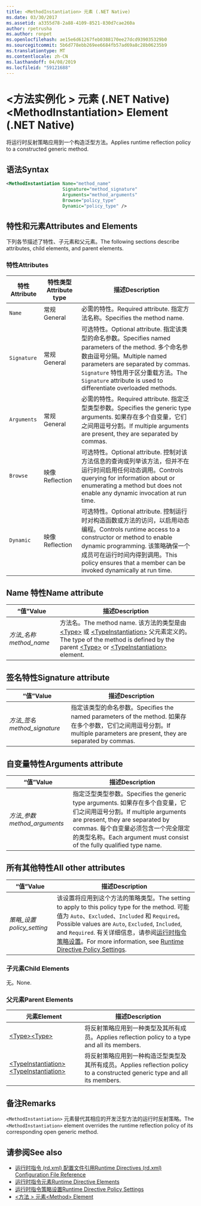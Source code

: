 ```yaml
---
title: <MethodInstantiation> 元素 (.NET Native)
ms.date: 03/30/2017
ms.assetid: a3355d78-2a88-4109-8521-830d7cae260a
author: rpetrusha
ms.author: ronpet
ms.openlocfilehash: ae15e6d61267feb0388170ee27dcd939035329b0
ms.sourcegitcommit: 5b6d778ebb269ee6684fb57ad69a8c28b06235b9
ms.translationtype: MT
ms.contentlocale: zh-CN
ms.lasthandoff: 04/08/2019
ms.locfileid: "59121688"
---
```

# <a name="methodinstantiation-element-net-native"></a><span data-ttu-id="4f1ad-102">\<方法实例化 > 元素 (.NET Native)</span><span class="sxs-lookup"><span data-stu-id="4f1ad-102">\<MethodInstantiation> Element (.NET Native)</span></span>
<span data-ttu-id="4f1ad-103">将运行时反射策略应用到一个构造泛型方法。</span><span class="sxs-lookup"><span data-stu-id="4f1ad-103">Applies runtime reflection policy to a constructed generic method.</span></span>  
  
## <a name="syntax"></a><span data-ttu-id="4f1ad-104">语法</span><span class="sxs-lookup"><span data-stu-id="4f1ad-104">Syntax</span></span>  
  
```xml  
<MethodInstantiation Name="method_name"  
                     Signature="method_signature"  
                     Arguments="method_arguments"  
                     Browse="policy_type"  
                     Dynamic="policy_type" />  
```  
  
## <a name="attributes-and-elements"></a><span data-ttu-id="4f1ad-105">特性和元素</span><span class="sxs-lookup"><span data-stu-id="4f1ad-105">Attributes and Elements</span></span>  
 <span data-ttu-id="4f1ad-106">下列各节描述了特性、子元素和父元素。</span><span class="sxs-lookup"><span data-stu-id="4f1ad-106">The following sections describe attributes, child elements, and parent elements.</span></span>  
  
### <a name="attributes"></a><span data-ttu-id="4f1ad-107">特性</span><span class="sxs-lookup"><span data-stu-id="4f1ad-107">Attributes</span></span>  
  
|<span data-ttu-id="4f1ad-108">特性</span><span class="sxs-lookup"><span data-stu-id="4f1ad-108">Attribute</span></span>|<span data-ttu-id="4f1ad-109">特性类型</span><span class="sxs-lookup"><span data-stu-id="4f1ad-109">Attribute type</span></span>|<span data-ttu-id="4f1ad-110">描述</span><span class="sxs-lookup"><span data-stu-id="4f1ad-110">Description</span></span>|  
|---------------|--------------------|-----------------|  
|`Name`|<span data-ttu-id="4f1ad-111">常规</span><span class="sxs-lookup"><span data-stu-id="4f1ad-111">General</span></span>|<span data-ttu-id="4f1ad-112">必需的特性。</span><span class="sxs-lookup"><span data-stu-id="4f1ad-112">Required attribute.</span></span> <span data-ttu-id="4f1ad-113">指定方法名称。</span><span class="sxs-lookup"><span data-stu-id="4f1ad-113">Specifies the method name.</span></span>|  
|`Signature`|<span data-ttu-id="4f1ad-114">常规</span><span class="sxs-lookup"><span data-stu-id="4f1ad-114">General</span></span>|<span data-ttu-id="4f1ad-115">可选特性。</span><span class="sxs-lookup"><span data-stu-id="4f1ad-115">Optional attribute.</span></span> <span data-ttu-id="4f1ad-116">指定该类型的命名参数。</span><span class="sxs-lookup"><span data-stu-id="4f1ad-116">Specifies named parameters of the method.</span></span> <span data-ttu-id="4f1ad-117">多个命名参数由逗号分隔。</span><span class="sxs-lookup"><span data-stu-id="4f1ad-117">Multiple named parameters are separated by commas.</span></span> <span data-ttu-id="4f1ad-118">`Signature` 特性用于区分重载方法。</span><span class="sxs-lookup"><span data-stu-id="4f1ad-118">The `Signature` attribute is used to differentiate overloaded methods.</span></span>|  
|`Arguments`|<span data-ttu-id="4f1ad-119">常规</span><span class="sxs-lookup"><span data-stu-id="4f1ad-119">General</span></span>|<span data-ttu-id="4f1ad-120">必需的特性。</span><span class="sxs-lookup"><span data-stu-id="4f1ad-120">Required attribute.</span></span> <span data-ttu-id="4f1ad-121">指定泛型类型参数。</span><span class="sxs-lookup"><span data-stu-id="4f1ad-121">Specifies the generic type arguments.</span></span> <span data-ttu-id="4f1ad-122">如果存在多个自变量，它们之间用逗号分割。</span><span class="sxs-lookup"><span data-stu-id="4f1ad-122">If multiple arguments are present, they are separated by commas.</span></span>|  
|`Browse`|<span data-ttu-id="4f1ad-123">映像</span><span class="sxs-lookup"><span data-stu-id="4f1ad-123">Reflection</span></span>|<span data-ttu-id="4f1ad-124">可选特性。</span><span class="sxs-lookup"><span data-stu-id="4f1ad-124">Optional attribute.</span></span> <span data-ttu-id="4f1ad-125">控制对该方法信息的查询或列举该方法，但并不在运行时间启用任何动态调用。</span><span class="sxs-lookup"><span data-stu-id="4f1ad-125">Controls querying for information about or enumerating a method but does not enable any dynamic invocation at run time.</span></span>|  
|`Dynamic`|<span data-ttu-id="4f1ad-126">映像</span><span class="sxs-lookup"><span data-stu-id="4f1ad-126">Reflection</span></span>|<span data-ttu-id="4f1ad-127">可选特性。</span><span class="sxs-lookup"><span data-stu-id="4f1ad-127">Optional attribute.</span></span> <span data-ttu-id="4f1ad-128">控制运行时对构造函数或方法的访问，以启用动态编程。</span><span class="sxs-lookup"><span data-stu-id="4f1ad-128">Controls runtime access to a constructor or method to enable dynamic programming.</span></span> <span data-ttu-id="4f1ad-129">该策略确保一个成员可在运行时间内得到调用。</span><span class="sxs-lookup"><span data-stu-id="4f1ad-129">This policy ensures that a member can be invoked dynamically at run time.</span></span>|  
  
## <a name="name-attribute"></a><span data-ttu-id="4f1ad-130">Name 特性</span><span class="sxs-lookup"><span data-stu-id="4f1ad-130">Name attribute</span></span>  
  
|<span data-ttu-id="4f1ad-131">“值”</span><span class="sxs-lookup"><span data-stu-id="4f1ad-131">Value</span></span>|<span data-ttu-id="4f1ad-132">描述</span><span class="sxs-lookup"><span data-stu-id="4f1ad-132">Description</span></span>|  
|-----------|-----------------|  
|*<span data-ttu-id="4f1ad-133">方法_名称</span><span class="sxs-lookup"><span data-stu-id="4f1ad-133">method_name</span></span>*|<span data-ttu-id="4f1ad-134">方法名。</span><span class="sxs-lookup"><span data-stu-id="4f1ad-134">The method name.</span></span> <span data-ttu-id="4f1ad-135">该方法的类型是由 [\<Type>](../../../docs/framework/net-native/type-element-net-native.md) 或 [\<TypeInstantiation>](../../../docs/framework/net-native/typeinstantiation-element-net-native.md) 父元素定义的。</span><span class="sxs-lookup"><span data-stu-id="4f1ad-135">The type of the method is defined by the parent [\<Type>](../../../docs/framework/net-native/type-element-net-native.md) or [\<TypeInstantiation>](../../../docs/framework/net-native/typeinstantiation-element-net-native.md) element.</span></span>|  
  
## <a name="signature-attribute"></a><span data-ttu-id="4f1ad-136">签名特性</span><span class="sxs-lookup"><span data-stu-id="4f1ad-136">Signature attribute</span></span>  
  
|<span data-ttu-id="4f1ad-137">“值”</span><span class="sxs-lookup"><span data-stu-id="4f1ad-137">Value</span></span>|<span data-ttu-id="4f1ad-138">描述</span><span class="sxs-lookup"><span data-stu-id="4f1ad-138">Description</span></span>|  
|-----------|-----------------|  
|*<span data-ttu-id="4f1ad-139">方法_签名</span><span class="sxs-lookup"><span data-stu-id="4f1ad-139">method_signature</span></span>*|<span data-ttu-id="4f1ad-140">指定该类型的命名参数。</span><span class="sxs-lookup"><span data-stu-id="4f1ad-140">Specifies the named parameters of the method.</span></span> <span data-ttu-id="4f1ad-141">如果存在多个参数，它们之间用逗号分割。</span><span class="sxs-lookup"><span data-stu-id="4f1ad-141">If multiple parameters are present, they are separated by commas.</span></span>|  
  
## <a name="arguments-attribute"></a><span data-ttu-id="4f1ad-142">自变量特性</span><span class="sxs-lookup"><span data-stu-id="4f1ad-142">Arguments attribute</span></span>  
  
|<span data-ttu-id="4f1ad-143">“值”</span><span class="sxs-lookup"><span data-stu-id="4f1ad-143">Value</span></span>|<span data-ttu-id="4f1ad-144">描述</span><span class="sxs-lookup"><span data-stu-id="4f1ad-144">Description</span></span>|  
|-----------|-----------------|  
|*<span data-ttu-id="4f1ad-145">方法_参数</span><span class="sxs-lookup"><span data-stu-id="4f1ad-145">method_arguments</span></span>*|<span data-ttu-id="4f1ad-146">指定泛型类型参数。</span><span class="sxs-lookup"><span data-stu-id="4f1ad-146">Specifies the generic type arguments.</span></span> <span data-ttu-id="4f1ad-147">如果存在多个自变量，它们之间用逗号分割。</span><span class="sxs-lookup"><span data-stu-id="4f1ad-147">If multiple arguments are present, they are separated by commas.</span></span> <span data-ttu-id="4f1ad-148">每个自变量必须包含一个完全限定的类型名称。</span><span class="sxs-lookup"><span data-stu-id="4f1ad-148">Each argument must consist of the fully qualified type name.</span></span>|  
  
## <a name="all-other-attributes"></a><span data-ttu-id="4f1ad-149">所有其他特性</span><span class="sxs-lookup"><span data-stu-id="4f1ad-149">All other attributes</span></span>  
  
|<span data-ttu-id="4f1ad-150">“值”</span><span class="sxs-lookup"><span data-stu-id="4f1ad-150">Value</span></span>|<span data-ttu-id="4f1ad-151">描述</span><span class="sxs-lookup"><span data-stu-id="4f1ad-151">Description</span></span>|  
|-----------|-----------------|  
|*<span data-ttu-id="4f1ad-152">策略_设置</span><span class="sxs-lookup"><span data-stu-id="4f1ad-152">policy_setting</span></span>*|<span data-ttu-id="4f1ad-153">该设置将应用到这个方法的策略类型。</span><span class="sxs-lookup"><span data-stu-id="4f1ad-153">The setting to apply to this policy type for the method.</span></span> <span data-ttu-id="4f1ad-154">可能值为 `Auto`、`Excluded`、`Included` 和 `Required`。</span><span class="sxs-lookup"><span data-stu-id="4f1ad-154">Possible values are `Auto`, `Excluded`, `Included`, and `Required`.</span></span> <span data-ttu-id="4f1ad-155">有关详细信息，请参阅[运行时指令策略设置](../../../docs/framework/net-native/runtime-directive-policy-settings.md)。</span><span class="sxs-lookup"><span data-stu-id="4f1ad-155">For more information, see [Runtime Directive Policy Settings](../../../docs/framework/net-native/runtime-directive-policy-settings.md).</span></span>|  
  
### <a name="child-elements"></a><span data-ttu-id="4f1ad-156">子元素</span><span class="sxs-lookup"><span data-stu-id="4f1ad-156">Child Elements</span></span>  
 <span data-ttu-id="4f1ad-157">无。</span><span class="sxs-lookup"><span data-stu-id="4f1ad-157">None.</span></span>  
  
### <a name="parent-elements"></a><span data-ttu-id="4f1ad-158">父元素</span><span class="sxs-lookup"><span data-stu-id="4f1ad-158">Parent Elements</span></span>  
  
|<span data-ttu-id="4f1ad-159">元素</span><span class="sxs-lookup"><span data-stu-id="4f1ad-159">Element</span></span>|<span data-ttu-id="4f1ad-160">描述</span><span class="sxs-lookup"><span data-stu-id="4f1ad-160">Description</span></span>|  
|-------------|-----------------|  
|[<span data-ttu-id="4f1ad-161">\<Type></span><span class="sxs-lookup"><span data-stu-id="4f1ad-161">\<Type></span></span>](../../../docs/framework/net-native/type-element-net-native.md)|<span data-ttu-id="4f1ad-162">将反射策略应用到一种类型及其所有成员。</span><span class="sxs-lookup"><span data-stu-id="4f1ad-162">Applies reflection policy to a type and all its members.</span></span>|  
|[<span data-ttu-id="4f1ad-163">\<TypeInstantiation></span><span class="sxs-lookup"><span data-stu-id="4f1ad-163">\<TypeInstantiation></span></span>](../../../docs/framework/net-native/typeinstantiation-element-net-native.md)|<span data-ttu-id="4f1ad-164">将反射策略应用到一种构造泛型类型及其所有成员。</span><span class="sxs-lookup"><span data-stu-id="4f1ad-164">Applies reflection policy to a constructed generic type and all its members.</span></span>|  
  
## <a name="remarks"></a><span data-ttu-id="4f1ad-165">备注</span><span class="sxs-lookup"><span data-stu-id="4f1ad-165">Remarks</span></span>  
 <span data-ttu-id="4f1ad-166">`<MethodInstantiation>` 元素替代其相应的开发泛型方法的运行时反射策略。</span><span class="sxs-lookup"><span data-stu-id="4f1ad-166">The `<MethodInstantiation>` element overrides the runtime reflection policy of its corresponding open generic method.</span></span>  
  
## <a name="see-also"></a><span data-ttu-id="4f1ad-167">请参阅</span><span class="sxs-lookup"><span data-stu-id="4f1ad-167">See also</span></span>

- [<span data-ttu-id="4f1ad-168">运行时指令 (rd.xml) 配置文件引用</span><span class="sxs-lookup"><span data-stu-id="4f1ad-168">Runtime Directives (rd.xml) Configuration File Reference</span></span>](../../../docs/framework/net-native/runtime-directives-rd-xml-configuration-file-reference.md)
- [<span data-ttu-id="4f1ad-169">运行时指令元素</span><span class="sxs-lookup"><span data-stu-id="4f1ad-169">Runtime Directive Elements</span></span>](../../../docs/framework/net-native/runtime-directive-elements.md)
- [<span data-ttu-id="4f1ad-170">运行时指令策略设置</span><span class="sxs-lookup"><span data-stu-id="4f1ad-170">Runtime Directive Policy Settings</span></span>](../../../docs/framework/net-native/runtime-directive-policy-settings.md)
- [<span data-ttu-id="4f1ad-171">\<方法 > 元素</span><span class="sxs-lookup"><span data-stu-id="4f1ad-171">\<Method> Element</span></span>](../../../docs/framework/net-native/method-element-net-native.md)
